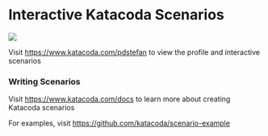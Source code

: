 # Interactive Katacoda Scenarios

[![](http://shields.katacoda.com/katacoda/pdstefan/count.svg)](https://www.katacoda.com/pdstefan "Get your profile on Katacoda.com")

Visit https://www.katacoda.com/pdstefan to view the profile and interactive scenarios

### Writing Scenarios
Visit https://www.katacoda.com/docs to learn more about creating Katacoda scenarios

For examples, visit https://github.com/katacoda/scenario-example
